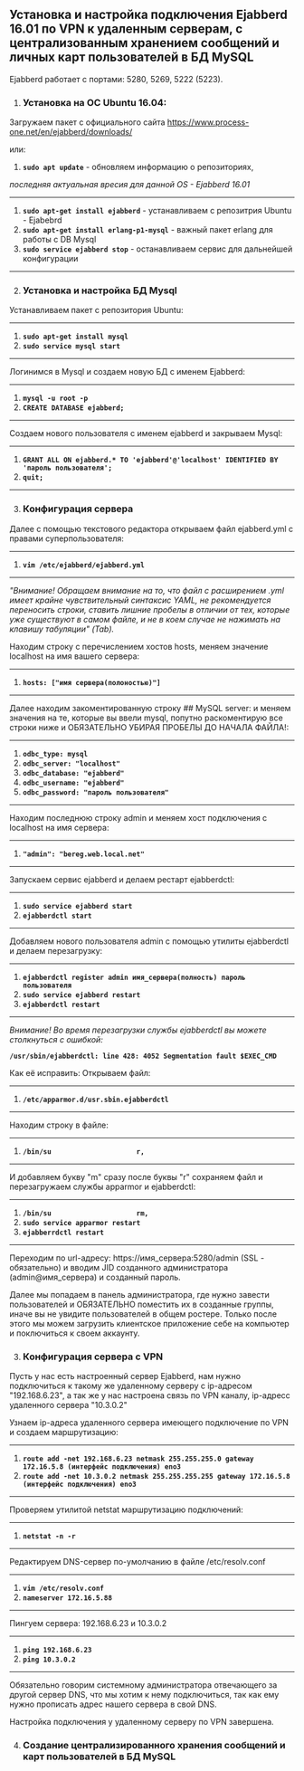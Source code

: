 <h2>Установка и настройка подключения Ejabberd 16.01 по VPN к удаленным серверам, с централизованным хранением сообщений и личных карт пользователей в БД MySQL</h2>

Ejabberd работает с портами: 5280, 5269, 5222 (5223).


1) <h3>Установка на ОС Ubuntu 16.04:</h3>

Загружаем пакет с официального сайта https://www.process-one.net/en/ejabberd/downloads/

или:

1) **`sudo apt update`**  - обновляем информацию о репозиториях, 

<i>последняя актуальная вресия для данной OS - Ejabberd 16.01</i>

---
1) **`sudo apt-get install ejabberd`** - устанавливаем с репозитрия Ubuntu - Ejabebrd
2) **`sudo apt-get install erlang-p1-mysql`** - важный пакет erlang для работы с DB Mysql
3) **`sudo service ejabberd stop`** - останавливаем сервис для дальнейшей конфигурации
---

2) <h3>Установка и настройка БД Mysql</h3>

Устанавливаем пакет с репозитория Ubuntu:

---
1) **`sudo apt-get install mysql`**
2) **`sudo service mysql start`**
---

Логинимся в Mysql и создаем новую БД с именем Ejabberd:

---
1) **`mysql -u root -p`**
2) **`CREATE DATABASE ejabberd;`**
---

Создаем нового пользователя с именем ejabberd и закрываем Mysql:

---
1) **`GRANT ALL ON ejabberd.* TO 'ejabberd'@'localhost' IDENTIFIED BY 'пароль пользователя';`**
2) **`quit;`**
---

3) <h3>Конфигурация сервера</h3>
  
Далее с помощью текстового редактора открываем файл ejabberd.yml с правами суперпользователя:

---
1) **`vim /etc/ejabberd/ejabberd.yml`**
---

<i>"Внимание! Обращаем внимание на то, что файл с расширением .yml имеет крайне чувствительный синтаксис YAML, не рекомендуется переносить строки, ставить лишние пробелы в отличии от тех, которые уже существуют в самом файле, и не в коем случае не нажимать на клавишу табуляции" (Tab).</i>

Находим строку с перечислением хостов hosts, меняем значение localhost на имя вашего сервера:

---
1) **`hosts: ["имя сервера(полоностью)"]`**
---

Далее находим закоментированную строку ## MySQL server: и меняем значения на те, которые вы ввели mysql, попутно раскоментирую все строки ниже и ОБЯЗАТЕЛЬНО УБИРАЯ ПРОБЕЛЫ ДО НАЧАЛА ФАЙЛА!:

---
1) **`odbc_type: mysql`**
2) **`odbc_server: "localhost"`**
3) **`odbc_database: "ejabberd"`**
4) **`odbc_username: "ejabberd"`**
5) **`odbc_password: "пароль пользователя"`**
---

Находим последнюю строку admin и меняем хост подключения с localhost на имя сервера:

---
1) **`"admin": "bereg.web.local.net"`**
---

Запускаем сервис ejabberd и делаем рестарт ejabberdctl:

---
1) **`sudo service ejabberd start`**
2) **`ejabberdctl start`**
---

Добавляем нового пользователя admin с помощью утилиты ejabberdctl и делаем перезагрузку:

---
1) **`ejabberdctl register admin имя_сервера(полность) пароль пользователя`**
2) **`sudo service ejabberd restart`**
3) **`ejabberdctl restart`**
---

<i>Внимание! Во время перезагрузки службы ejabberdctl вы можете столкнуться с ошибкой:</i>

 **`/usr/sbin/ejabberdctl: line 428: 4052 Segmentation fault $EXEC_CMD`**

Как её исправить: 
Открываем файл:

---
1) **`/etc/apparmor.d/usr.sbin.ejabberdctl`**
---

Находим строку в файле:

---
1) **`/bin/su                     r,`**
---

И добавляем букву "m" сразу после буквы "r" сохраняем файл и перезагружаем службы apparmor и ejabberdctl:

---
1) **`/bin/su                     rm,`**
2) **`sudo service apparmor restart`**
3) **`ejabberrdctl restart`**
---

Переходим по url-адресу: https://имя_сервера:5280/admin (SSL - обязательно) и вводим JID созданного администратора (admin@имя_сервера) и созданный пароль.

Далее мы попадаем в панель администратора, где нужно завести пользователей и ОБЯЗАТЕЛЬНО поместить их в созданные группы, иначе вы не увидите пользователей в общем ростере.
Только после этого мы можем загрузить клиентское приложение себе на компьютер и поключиться к своем аккаунту.


3) <h3>Конфигурация сервера c VPN</h3>

Пусть у нас есть настроенный сервер Ejabberd, нам нужно подключиться к такому же удаленному серверу с ip-адресом "192.168.6.23", а так же у нас настроена связь по VPN каналу, ip-адресс удаленного сервера "10.3.0.2"

Узнаем ip-адреса удаленного сервера имеющего подключение по VPN и создаем маршрутизацию:

---
1) **`route add -net 192.168.6.23 netmask 255.255.255.0 gateway 172.16.5.8 (интерфейс подключения) eno3`**
2) **`route add -net 10.3.0.2 netmask 255.255.255.255 gateway 172.16.5.8 (интерфейс подключения) eno3`**
---

Проверяем утилитой netstat маршрутизацию подключений:

---
1) **`netstat -n -r`**
---
Редактируем DNS-сервер по-умолчанию в файле /etc/resolv.conf

---
1) **`vim /etc/resolv.conf`**
2) **`nameserver 172.16.5.88`**
---

Пингуем сервера: 192.168.6.23 и 10.3.0.2

---
1) **`ping 192.168.6.23`**
2) **`ping 10.3.0.2`**
---

Обязательно говорим системному администратора отвечающего за другой сервер DNS, что мы хотим к нему подключиться, так как ему нужно прописать адрес нашего сервера в свой DNS.


Настройка подключения у удаленному серверу по VPN завершена.

4) <h3>Создание централизированного хранения сообщений и карт пользователей в БД MySQL<h3>
